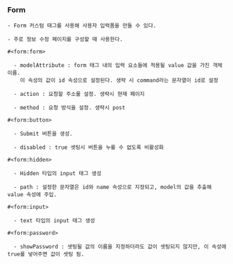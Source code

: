 ### Form

    - Form 커스텀 태그를 사용해 사용자 입력폼을 만들 수 있다.
    
    - 주로 정보 수정 페이지를 구성할 때 사용한다.
    
    #<form:form>
    
      - modelAttribute : form 태그 내의 입력 요소들에 적용될 value 값을 가진 객체 이름.
        이 속성의 값이 id 속성으로 설정된다. 생략 시 command라는 문자열이 id로 설정
        
      - action : 요청할 주소를 설정. 생략시 현재 페이지
      
      - method : 요청 방식을 설정. 생략시 post
      
    #<form:button>
    
      - Submit 버튼을 생성.
      
      - disabled : true 셋팅시 버튼을 누를 수 없도록 비활성화
      
    #<form:hidden>
    
      - Hidden 타입의 input 태그 생성
      
      - path : 설정한 문자열은 id와 name 속성으로 지정되고, model의 값을 추출해 value 속성에 주입.
      
    #<form:input>
    
      - text 타입의 input 태그 생성
      
    #<form:password>
    
      - showPassword : 셋팅될 값의 이름을 지정하더라도 값이 셋팅되지 않지만, 이 속성에 true를 넣어주면 값이 셋팅 됨.
      
